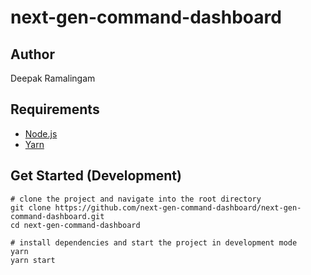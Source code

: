 #  next-gen-command-dashboard

## Author

Deepak Ramalingam

## Requirements
- [Node.js](https://nodejs.org/en/download/)
- [Yarn](https://classic.yarnpkg.com/lang/en/docs/install)

## Get Started (Development)

```shell
# clone the project and navigate into the root directory
git clone https://github.com/next-gen-command-dashboard/next-gen-command-dashboard.git
cd next-gen-command-dashboard

# install dependencies and start the project in development mode
yarn
yarn start
```
